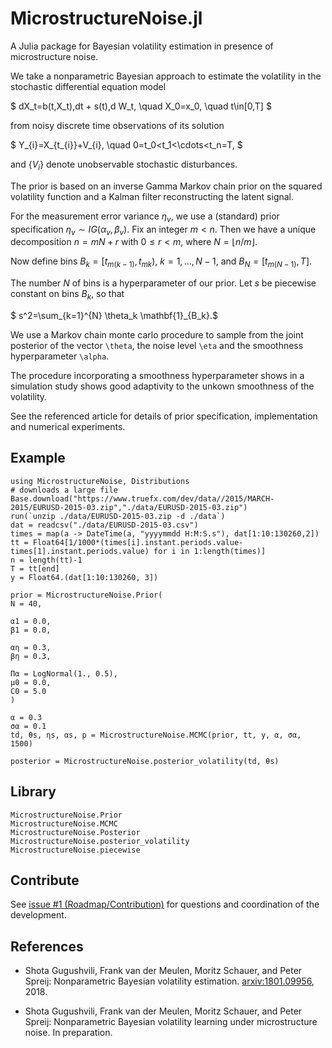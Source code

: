 # MicrostructureNoise.jl

A Julia package for Bayesian volatility estimation in presence of
microstructure noise.

We take a nonparametric Bayesian approach to estimate the volatility in the stochastic differential equation model 

$ dX_t=b(t,X_t)\,dt + s(t)\,d W_t, \quad X_0=x_0, \quad t\in[0,T] $

from noisy discrete time observations of its solution

$ Y_{i}=X_{t_{i}}+V_{i}, \quad 0=t_0<t_1<\cdots<t_n=T, $

and $\{ V_i \}$ denote unobservable stochastic disturbances.


The prior is based on an inverse Gamma Markov chain prior on the squared volatility function and a Kalman filter reconstructing the latent signal.


For the measurement error variance $\eta_v$, we use a (standard) prior specification $\eta_v \sim IG(\alpha_v,\beta_v)$. Fix an integer $m<n$. Then we have a unique decomposition $n=mN+r$  with $0\leq r<m$, where $N=\lfloor {n}/{m}\rfloor$. 

Now define bins $B_k=[t_{m(k-1)},t_{mk})$, $k=1,\ldots,N-1$, and $B_N=[t_{m(N-1)},T]$.

The number $N$ of bins is a hyperparameter of our prior. Let $s$ be piecewise constant on bins $B_k$, so that

$ s^2=\sum_{k=1}^{N} \theta_k \mathbf{1}_{B_k}.$

We use a Markov chain monte carlo procedure to sample from the joint posterior of the vector `\theta`, the noise level `\eta` and the smoothness hyperparameter `\alpha`.

The procedure incorporating a smoothness hyperparameter shows in a simulation study shows good adaptivity to the unkown smoothness of the volatility.

See the referenced article for details of prior specification, implementation and numerical experiments.

## Example

```
using MicrostructureNoise, Distributions
# downloads a large file 
Base.download("https://www.truefx.com/dev/data//2015/MARCH-2015/EURUSD-2015-03.zip","./data/EURUSD-2015-03.zip")
run(`unzip ./data/EURUSD-2015-03.zip -d ./data`)
dat = readcsv("./data/EURUSD-2015-03.csv")
times = map(a -> DateTime(a, "yyyymmdd H:M:S.s"), dat[1:10:130260,2])
tt = Float64[1/1000*(times[i].instant.periods.value-times[1].instant.periods.value) for i in 1:length(times)]
n = length(tt)-1
T = tt[end]
y = Float64.(dat[1:10:130260, 3])

prior = MicrostructureNoise.Prior(
N = 40,

α1 = 0.0,
β1 = 0.0,

αη = 0.3, 
βη = 0.3,

Πα = LogNormal(1., 0.5),
μ0 = 0.0,
C0 = 5.0
)

α = 0.3
σα = 0.1
td, θs, ηs, αs, p = MicrostructureNoise.MCMC(prior, tt, y, α, σα, 1500)

posterior = MicrostructureNoise.posterior_volatility(td, θs)
```

## Library

```@docs
MicrostructureNoise.Prior
MicrostructureNoise.MCMC
MicrostructureNoise.Posterior
MicrostructureNoise.posterior_volatility
MicrostructureNoise.piecewise
```

## Contribute
See [issue #1 (Roadmap/Contribution)](https://github.com/mschauer/MicrostructureNoise.jl/issues/1) for questions and coordination of the development.

## References

* Shota Gugushvili, Frank van der Meulen, Moritz Schauer, and Peter Spreij: Nonparametric Bayesian volatility estimation. [arxiv:1801.09956](https://arxiv.org/abs/1801.09956), 2018.

* Shota Gugushvili, Frank van der Meulen, Moritz Schauer, and Peter Spreij: Nonparametric Bayesian volatility learning under microstructure noise. In preparation.